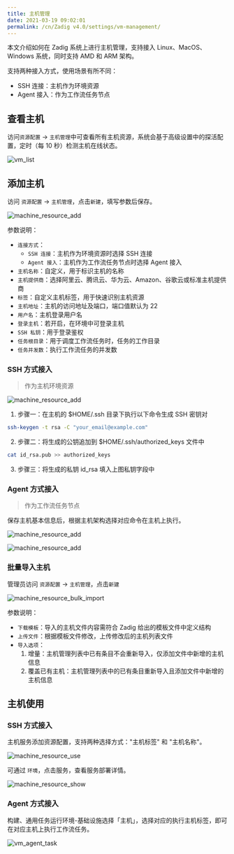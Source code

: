 ```yaml
---
title: 主机管理
date: 2021-03-19 09:02:01
permalink: /cn/Zadig v4.0/settings/vm-management/
---
```


本文介绍如何在 Zadig 系统上进行主机管理，支持接入 Linux、MacOS、Windows 系统，同时支持 AMD 和 ARM 架构。

支持两种接入方式，使用场景有所不同：
- SSH 连接：主机作为环境资源
- Agent 接入：作为工作流任务节点

## 查看主机

访问`资源配置` → `主机管理`中可查看所有主机资源，系统会基于高级设置中的探活配置，定时（每 10 秒）检测主机在线状态。

![vm_list](../../../../_images/vm_list_v180.png)

## 添加主机

访问 `资源配置` → `主机管理`，点击`新建`，填写参数后保存。

![machine_resource_add](../../../../_images/machine_resource_add_v220.png)

参数说明：
- `连接方式`：
    - `SSH 连接`：主机作为环境资源时选择 SSH 连接
    - `Agent 接入`：主机作为工作流任务节点时选择 Agent 接入
- `主机名称`：自定义，用于标识主机的名称
- `主机提供商`：选择阿里云、腾讯云、华为云、Amazon、谷歌云或标准主机提供商
- `标签`：自定义主机标签，用于快速识别主机资源
- `主机地址`：主机的访问地址及端口，端口值默认为 22
- `用户名`：主机登录用户名
- `登录主机`：若开启，在环境中可登录主机
- `SSH 私钥`：用于登录鉴权
- `任务根目录`：用于调度工作流任务时，任务的工作目录
- `任务并发数`：执行工作流任务的并发数

### SSH 方式接入

> 作为主机环境资源

![machine_resource_add](../../../../_images/add_vm_ssh.png)

1. 步骤一：在主机的 $HOME/.ssh 目录下执行以下命令生成 SSH 密钥对

```bash
ssh-keygen -t rsa -C "your_email@example.com"
```
2. 步骤二：将生成的公钥追加到 $HOME/.ssh/authorized_keys 文件中

```bash
cat id_rsa.pub >> authorized_keys
```
3. 步骤三：将生成的私钥 id_rsa 填入上图私钥字段中

### Agent 方式接入

> 作为工作流任务节点

保存主机基本信息后，根据主机架构选择对应命令在主机上执行。

![machine_resource_add](../../../../_images/creat_vm_agent_220.png)

![machine_resource_add](../../../../_images/add_vm_agent_220.png)

### 批量导入主机

管理员访问 `资源配置` → `主机管理`，点击`新建`

![machine_resource_bulk_import](../../../../_images/machine_resource_bulk_import.png)

参数说明：

- `下载模板`：导入的主机文件内容需符合 Zadig 给出的模板文件中定义结构
- `上传文件`：根据模板文件修改，上传修改后的主机列表文件
- `导入选项`：
    1. 增量：主机管理列表中已有条目不会重新导入，仅添加文件中新增的主机信息
    2. 覆盖已有主机：主机管理列表中的已有条目重新导入且添加文件中新增的主机信息

## 主机使用

### SSH 方式接入

主机服务添加资源配置，支持两种选择方式："主机标签" 和 "主机名称"。

![machine_resource_use](../../../../_images/machine_resource_use.png)

可通过 `环境`，点击服务，查看服务部署详情。

![machine_resource_show](../../../../_images/machine_resource_show.png)

### Agent 方式接入

构建、通用任务运行环境-基础设施选择「主机」，选择对应的执行主机标签，即可在对应主机上执行工作流任务。

![vm_agent_task](../../../../_images/vm_agent_task.png)
